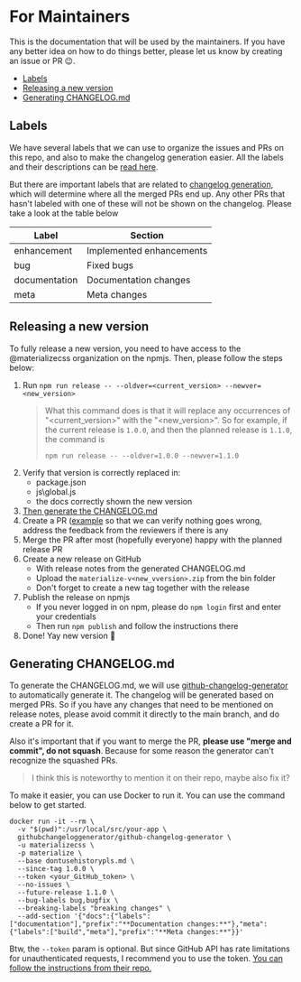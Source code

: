# For Maintainers
This is the documentation that will be used by the maintainers. If you have any better idea on how to do things better, please let us know by creating an issue or PR 😉.

- [Labels](#labels)
- [Releasing a new version](#releasing-a-new-version)
- [Generating CHANGELOG.md](#generating-changelogmd)

## Labels
We have several labels that we can use to organize the issues and PRs on this repo, and also to make the changelog generation easier. All the labels and their descriptions can be [read here](https://github.com/materializecss/materialize/issues/labels).

But there are important labels that are related to [changelog generation](#generating-changelogmd), which will determine where all the merged PRs end up. Any other PRs that hasn't labeled with one of these will not be shown on the changelog. Please take a look at the table below

| Label         | Section                  |
|---------------|--------------------------|
| enhancement   | Implemented enhancements |
| bug           | Fixed bugs               |
| documentation | Documentation changes    |
| meta          | Meta changes             |

## Releasing a new version
To fully release a new version, you need to have access to the @materializecss organization on the npmjs. Then, please follow the steps below:
1. Run `npm run release -- --oldver=<current_version> --newver=<new_version>`
   > What this command does is that it will replace any occurrences of "<current_version>" with the "<new_version>". So for example, if the current release is `1.0.0`, and then the planned release is `1.1.0`, the command is
   > ```
   > npm run release -- --oldver=1.0.0 --newver=1.1.0
   > ```
2. Verify that version is correctly replaced in:
   * package.json
   * js\global.js
   * the docs correctly shown the new version
3. [Then generate the CHANGELOG.md](#generating-changelogmd)
4. Create a PR ([example](https://github.com/materializecss/materialize/pull/258) so that we can verify nothing goes wrong, address the feedback from the reviewers if there is any
5. Merge the PR after most (hopefully everyone) happy with the planned release PR
6. Create a new release on GitHub
   * With release notes from the generated CHANGELOG.md
   * Upload the `materialize-v<new_vversion>.zip` from the bin folder
   * Don't forget to create a new tag together with the release
7. Publish the release on npmjs
   * If you never logged in on npm, please do `npm login` first and enter your credentials
   * Then run `npm publish` and follow the instructions there
8. Done! Yay new version 🥳

## Generating CHANGELOG.md
To generate the CHANGELOG.md, we will use [github-changelog-generator](https://github.com/github-changelog-generator/github-changelog-generator) to automatically generate it. The changelog will be generated based on merged PRs. So if you have any changes that need to be mentioned on release notes, please avoid commit it directly to the main branch, and do create a PR for it.

Also it's important that if you want to merge the PR, **please use "merge and commit", do not squash**. Because for some reason the generator can't recognize the squashed PRs.

> I think this is noteworthy to mention it on their repo, maybe also fix it?

To make it easier, you can use Docker to run it. You can use the command below to get started.

```
docker run -it --rm \
  -v "$(pwd)":/usr/local/src/your-app \
  githubchangeloggenerator/github-changelog-generator \
  -u materializecss \
  -p materialize \
  --base dontusehistorypls.md \
  --since-tag 1.0.0 \
  --token <your_GitHub_token> \
  --no-issues \
  --future-release 1.1.0 \
  --bug-labels bug,bugfix \
  --breaking-labels "breaking changes" \
  --add-section '{"docs":{"labels":["documentation"],"prefix":"**Documentation changes:**"},"meta":{"labels":["build","meta"],"prefix":"**Meta changes:**"}}'
```

Btw, the `--token` param is optional. But since GitHub API has rate limitations for unauthenticated requests, I recommend you to use the token. [You can follow the instructions from their repo.](https://github.com/github-changelog-generator/github-changelog-generator#github-token)
